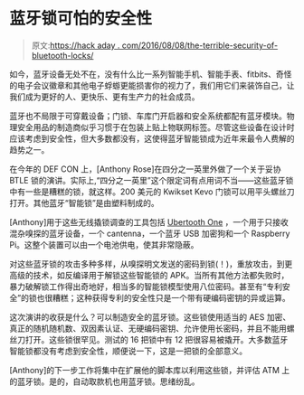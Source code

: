 # 蓝牙锁可怕的安全性

> 原文:[https://hack aday . com/2016/08/08/the-terrible-security-of-bluetooth-locks/](https://hackaday.com/2016/08/08/the-terrible-security-of-bluetooth-locks/)

如今，蓝牙设备无处不在，没有什么比一系列智能手机、智能手表、fitbits、奇怪的电子会议徽章和其他电子蜉蝣更能损害你的视力了，我们用它们来装饰自己，让我们成为更好的人、更快乐、更有生产力的社会成员。

蓝牙也不局限于可穿戴设备；门锁、车库门开启器和安全系统都配有蓝牙模块。物理安全用品的制造商似乎习惯于在包装上贴上物联网标签。尽管这些设备在设计时应该考虑到安全性，但大多数都没有，这使得蓝牙智能锁成为近年来最令人费解的趋势之一。

在今年的 DEF CON 上，[Anthony Rose]在四分之一英里外做了一个关于妥协 BTLE 锁的演讲。实际上,“四分之一英里”这个限定词有点用词不当——这些蓝牙锁中有一些是糟糕的锁，就这样。200 美元的 Kwikset Kevo 门锁可以用平头螺丝刀打开。其他蓝牙“智能锁”是由塑料制成的。

[Anthony]用于这些无线撬锁调查的工具包括 [Ubertooth One](https://greatscottgadgets.com/ubertoothone/) ，一个用于只接收混杂嗅探的蓝牙设备，一个 cantenna，一个蓝牙 USB 加密狗和一个 Raspberry Pi。这整个装置可以由一个电池供电，使其非常隐蔽。

对这些蓝牙锁的攻击多种多样，从嗅探明文发送的密码到锁(！)，重放攻击，到更高级的技术，如反编译用于解锁这些智能锁的 APK。当所有其他方法都失败时，暴力破解锁工作得出奇地好，相当多的智能锁模型使用八位密码。甚至有“专利安全”的锁也很糟糕；这种获得专利的安全性只是一个带有硬编码密钥的异或运算。

这次演讲的收获是什么？可以制造安全的蓝牙锁。这些锁使用适当的 AES 加密、真正的随机随机数、双因素认证、无硬编码密钥、允许使用长密码，并且不能用螺丝刀打开。这些锁很罕见。测试的 16 把锁中有 12 把很容易被撬开。大多数蓝牙智能锁都没有考虑到安全性，顺便说一下，这是一把锁的全部意义。

[Anthony]的下一步工作将集中在扩展他的脚本库以利用这些锁，并评估 ATM 上的蓝牙锁。是的，自动取款机也用蓝牙锁。思绪纷乱。